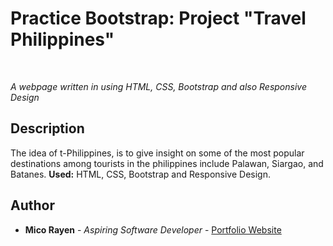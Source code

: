 # Practice Bootstrap: Project "Travel Philippines"

<br>

_A webpage written in using HTML, CSS, Bootstrap and also Responsive Design_

## Description

 The idea of t-Philippines, is to give insight on some of the most popular destinations among tourists in the philippines include Palawan, Siargao, and Batanes. **Used:** HTML, CSS, Bootstrap and Responsive Design.

## Author

* **Mico Rayen** - _Aspiring Software Developer_ - [Portfolio Website](https://micorayen.github.io/)
